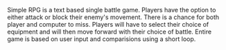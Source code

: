 Simple RPG is a text based single battle game.
Players have the option to either attack or block their enemy's movement. There is a chance for both player and computer to miss. Players will have to select their choice of equipment and will then move forward with their choice of battle. Entire game is based on user input and comparisions using a short loop.